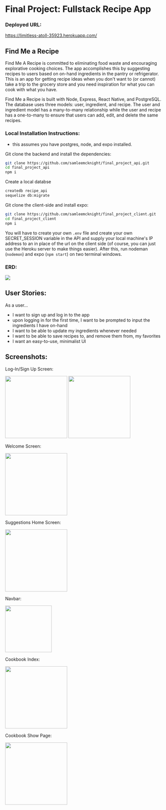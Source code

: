 # Final Project: Fullstack Recipe App

### Deployed URL:
https://limitless-atoll-35923.herokuapp.com/

## Find Me a Recipe

Find Me A Recipe is committed to eliminating food waste and encouraging explorative cooking choices. The app accomplishes this by suggesting recipes to users based on on-hand ingredients in the pantry or refrigerator. This is an app for getting recipe ideas when you don't want to (or cannot) take a trip to the grocery store and you need inspiration for what you can cook with what you have.
 
Find Me a Recipe is built with Node, Express, React Native, and PostgreSQL. The database uses three models: user, ingredient, and recipe. The user and ingredient model has a many-to-many relationship while the user and recipe has a one-to-many to ensure that users can add, edit, and delete the same recipes.

### Local Installation Instructions:
- this assumes you have postgres, node, and expo installed. 

Git clone the backend and install the dependencies:
```bash
git clone https://github.com/samleemcknight/final_project_api.git
cd final_project_api
npm i
```
Create a local databse
```bash
createdb recipe_api
sequelize db:migrate
```
Git clone the client-side and install expo:
```bash
git clone https://github.com/samleemcknight/final_project_client.git
cd final_project_client
npm i
```

You will have to create your own ``.env`` file and create your own SECRET_SESSION variable in the API and supply your local machine's IP address to an in place of the url on the client side (of course, you can just use the Heroku server to make things easier). After this, run nodeman (``nodemon``) and expo (``npm start``) on two terminal windows.

### ERD:

<img src="./public/Recipe_ERD.png" />

## User Stories:

As a user...

- I want to sign up and log in to the app
- upon logging in for the first time, I want to be prompted to input the ingredients I have on-hand
- I want to be able to update my ingredients whenever needed
- I want to be able to save recipes to, and remove them from, my favorites
- I want an easy-to-use, minimalist UI

## Screenshots:

Log-In/Sign Up Screen:

<img src="./public/screenshots/login.png" width="200"/>
<img src="./public/screenshots/signup.png" width="200"/>

Welcome Screen:

<img src="./public/screenshots/welcome_pantry.png" width="200" />

Suggestions Home Screen:

<img src="./public/screenshots/suggested_recipes.png" width="200" />

Navbar:

<img src="./public/screenshots/hamburger_icon_navbar.png" height="150" />

Cookbook Index:

<img src="./public/screenshots/cookbook_index.png" width="200" />

Cookbook Show Page:

<img src="./public/screenshots/cookbook_show.png" width="200" />
